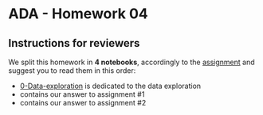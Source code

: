 # ADA - Homework 04

## Instructions for reviewers 

We split this homework in **4 notebooks**, accordingly to the [assignment](https://github.com/ggrrll/tatoule/blob/master/05%20-%20Taming%20Text/assignment.md) and suggest you to read them in this order:
* [0-Data-exploration](https://github.com/ggrrll/tatoule/blob/master/05%20-%20Taming%20Text/0-Data-exploration.ipynb)
is dedicated to the data exploration
* []() contains our answer to assignment #1
* []() contains our answer to assignment #2
